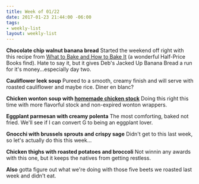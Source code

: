 ```yaml
---
title: Week of 01/22
date: 2017-01-23 21:44:00 -06:00
tags:
- weekly-list
layout: weekly-list
---
```


**Chocolate chip walnut banana bread** Started the weekend off right with this recipe from [What to Bake and How to Bake It](http://janehornby.com/what-to-bake-and-how-to-bake-it/) (a wonderful Half-Price Books find). Hate to say it, but it gives Deb's Jacked Up Banana Bread a run for it's money...especially day two.

**Cauliflower leek soup** Pureed to a smooth, creamy finish and will serve with roasted cauliflower and maybe rice. Diner en blanc?

**Chicken wonton soup with [homemade chicken stock](http://www.foodnetwork.com/recipes/bobby-flay/rich-chicken-stock-recipe.html)** Doing this right this time with more flavorful stock and non-expired wonton wrappers.

**Eggplant parmesan with creamy polenta** The most comforting, baked not fried. We'll see if I can convert G to being an eggplant lover.

**Gnocchi with brussels sprouts and crispy sage** Didn't get to this last week, so let's actually do this this week...

**Chicken thighs with roasted potatoes and broccoli** Not winnin any awards with this one, but it keeps the natives from getting restless.

**Also** gotta figure out what we're doing with those five beets we roasted last week and didn't eat.
